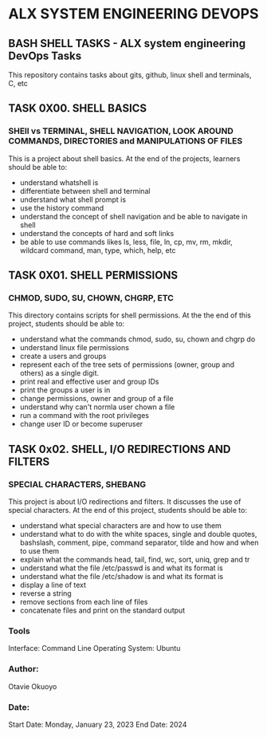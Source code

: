 # ALX SYSTEM ENGINEERING DEVOPS
## BASH SHELL TASKS - ALX system engineering DevOps Tasks

This repository contains tasks about gits, github, linux shell and terminals, C, etc

## TASK 0X00. SHELL BASICS
### SHEll vs TERMINAL, SHELL NAVIGATION, LOOK AROUND COMMANDS, DIRECTORIES and MANIPULATIONS OF FILES
This is a project about shell basics. At the end of the projects, learners should be able to:

- understand whatshell is
- differentiate between shell and terminal
- understand what shell prompt is
- use the history command
- understand the concept of shell navigation and be able to navigate in shell
- understand the concepts of hard and soft links
- be able to use commands likes ls, less, file, ln, cp, mv, rm, mkdir, wildcard command, man, type, which, help, etc


## TASK 0X01. SHELL PERMISSIONS
### CHMOD, SUDO, SU, CHOWN, CHGRP, ETC
This directory contains scripts for shell permissions. At the the end of this project, students should be able to:

- understand what the commands chmod, sudo, su, chown and chgrp do
- understand linux file permissions
- create a users and groups
- represent each of the tree sets of permissions (owner, group and others) as a single digit.
- print real and effective user and group IDs
- print the groups a user is in
- change permissions, owner and group of a file
- understand why can't normla user chown a file
- run a command with the root privileges
- change user ID or become superuser


## TASK 0x02. SHELL, I/O REDIRECTIONS AND FILTERS
### SPECIAL CHARACTERS, SHEBANG 
This project is about I/O redirections and filters. It discusses the use of special characters. At the end of this project, students should be able to:

- understand what special characters are and how to use them
- understand what to do with the white spaces, single and double quotes, bashslash, comment, pipe, command separator, tilde and how and when to use them
- explain what the commands head, tail, find, wc, sort, uniq, grep and tr
- understand what the file /etc/passwd is and what its format is
- understand what the file /etc/shadow is and what its format is
- display a line of text
- reverse a string
- remove sections from each line of files
- concatenate files and print on the standard output


### Tools
Interface: Command Line
Operating System: Ubuntu

### Author:
Otavie Okuoyo

### Date:
Start Date: Monday, January 23, 2023
End Date: 2024
